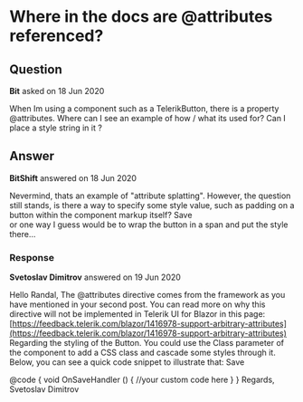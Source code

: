 # Where in the docs are @attributes referenced?

## Question

**Bit** asked on 18 Jun 2020

When Im using a component such as a TelerikButton, there is a property @attributes. Where can I see an example of how / what its used for? Can I place a style string in it ?

## Answer

**BitShift** answered on 18 Jun 2020

Nevermind, thats an example of "attribute splatting". However, the question still stands, is there a way to specify some style value, such as padding on a button within the component markup itself? <TelerikButton OnClick="@OnSaveHandler">Save</TelerikButton><br/> or one way I guess would be to wrap the button in a span and put the style there...

### Response

**Svetoslav Dimitrov** answered on 19 Jun 2020

Hello Randal, The @attributes directive comes from the framework as you have mentioned in your second post. You can read more on why this directive will not be implemented in Telerik UI for Blazor in this page: [https://feedback.telerik.com/blazor/1416978-support-arbitrary-attributes](https://feedback.telerik.com/blazor/1416978-support-arbitrary-attributes) Regarding the styling of the Button. You could use the Class parameter of the component to add a CSS class and cascade some styles through it. Below, you can see a quick code snippet to illustrate that: <style>.mySaveButton.k-button { padding-left: 50px;
}
</style> <TelerikButton OnClick=" @OnSaveHandler " Icon="@IconName.Save" Class="mySaveButton">Save</TelerikButton>

@code { void OnSaveHandler ()
{
//your custom code here
}
} Regards, Svetoslav Dimitrov
